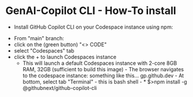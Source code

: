 # GenAI-Copilot CLI - How-To install
  * Install GitHub Copilot CLI on your Codespace instance using npm:
  
  - From "main" branch:
   - click on the (green button) "<> CODE"
   - select "Codespaces" tab
   - click the + to launch Codespaces instance
     - This will launch a default Codespaces instance with 2-core 8GB RAM, 32GB (sufficient to build this image)
    - The browser navigates to the codespace instance: something like this... <some random name>gp.github.dev
    - At bottom, select tab "Terminal" - this is bash shell
    - * $>npm install -g @githubnext/github-copilot-cli

